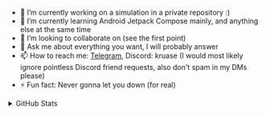 - 🔭 I’m currently working on a simulation in a private repository :)
- 🌱 I’m currently learning Android Jetpack Compose mainly, and anything else at the same time
- 👯 I’m looking to collaborate on (see the first point)
- 💬 Ask me about everything you want, I will probably answer
- 📫 How to reach me: [Telegram](https://t.me/KruASe), Discord: kruase (I would most likely ignore pointless Discord friend requests, also don't spam in my DMs please)
- ⚡ Fun fact: Never gonna let you down (for real)

<details>
  <summary>GitHub Stats</summary>
  <a href="https://github.com/anuraghazra/github-readme-stats">
    <img align="center" src="https://github-readme-stats.kruase.vercel.app/api?username=KruASe76&show_icons=true&theme=monokai">
    <img align="center" src="https://github-readme-stats.kruase.vercel.app/api/top-langs/?username=KruASe76&layout=compact&show_icons=true&theme=monokai&exclude_repo=Clang-VMSH,Python3-VMSH&hide=c%2B%2B,cython,roff,powershell,fortran">
  </a>
</details>
